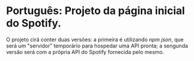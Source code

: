 # Português: Projeto da página inicial do Spotify.

O projeto cirá conter duas versões: a primeira é utilizando _npm json_, que será um "servidor" temporário para hospedar uma API pronta; a sengunda versão será com a própria API do Spotify fornecida pelo mesmo.
